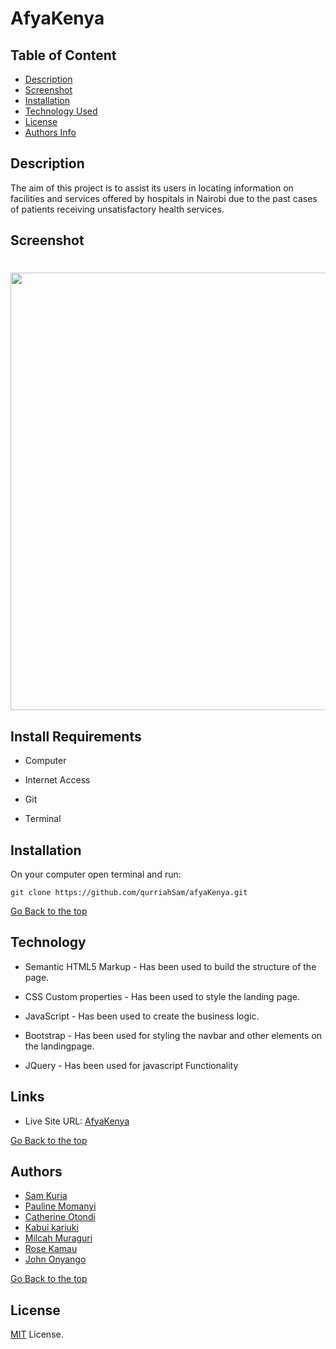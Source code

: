 # AfyaKenya

## Table of Content

- [Description](#description)
- [Screenshot](#screenshot)
- [Installation](#install-requirements)
- [Technology Used](#technology)
- [License](#license)
- [Authors Info](#authors-Info)

## Description

The aim of this project is to assist its users in locating information on facilities and services offered by hospitals in Nairobi due to the past cases of patients receiving unsatisfactory health services.

## Screenshot

# <p align=center><img src = ./images/Screenshot.png width=700px></p>

## Install Requirements

- Computer

- Internet Access

- Git

- Terminal

## Installation

On your computer open terminal and run:

    git clone https://github.com/qurriahSam/afyaKenya.git

[Go Back to the top](#AfyaKenya)

## Technology

- Semantic HTML5 Markup - Has been used to build the structure of the page.

- CSS Custom properties - Has been used to style the landing page.

- JavaScript - Has been used to create the business logic.

- Bootstrap - Has been used for styling the navbar and other elements on the landingpage.

- JQuery - Has been used for javascript Functionality

## Links

- Live Site URL: [AfyaKenya](#)

[Go Back to the top](#AfyaKenya)

## Authors

- [Sam Kuria](https://github.com/qurriahSam)
- [Pauline Momanyi](https://github.com/Pauline-momanyi)
- [Catherine Otondi](https://github.com/catherineotondi)
- [Kabui kariuki](https://github.com/annk1995)
- [Milcah Muraguri](https://github.com/Ngima-Muraguri)
- [Rose Kamau](https://github.com/Rose1200)
- [John Onyango](https://github.com/JohnKOnyango)

[Go Back to the top](#AfyaKenya)

## License

[MIT](./LICENSE) License.
